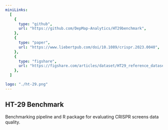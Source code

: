 ```yaml
---
miniLinks:
  [
    {
      type: "github",
      url: "https://github.com/DepMap-Analytics/HT29benchmark",
    },
    {
      type: "paper",
      url: "https://www.liebertpub.com/doi/10.1089/crispr.2023.0040",
    },
    {
      type: "figshare",
      url: "https://figshare.com/articles/dataset/HT29_reference_dataset/20480544",
    },
  ]

logo: "./ht-29.png"
---
```


## HT-29 Benchmark

Benchmarking pipeline and R package for evaluating CRISPR screens data quality.
